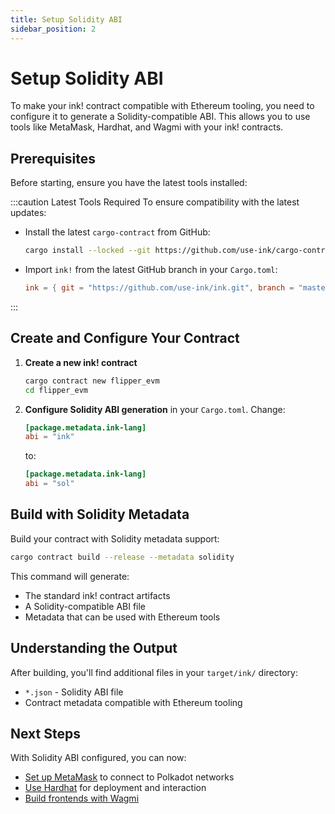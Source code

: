 ```yaml
---
title: Setup Solidity ABI
sidebar_position: 2
---
```


# Setup Solidity ABI

To make your ink! contract compatible with Ethereum tooling, you need to configure it to generate a Solidity-compatible ABI. This allows you to use tools like MetaMask, Hardhat, and Wagmi with your ink! contracts.

## Prerequisites

Before starting, ensure you have the latest tools installed:

:::caution Latest Tools Required
To ensure compatibility with the latest updates:
- Install the latest `cargo-contract` from GitHub:
  ```bash
  cargo install --locked --git https://github.com/use-ink/cargo-contract
  ```
- Import `ink!` from the latest GitHub branch in your `Cargo.toml`:
  ```toml
  ink = { git = "https://github.com/use-ink/ink.git", branch = "master", default-features = false, features = ["unstable-hostfn"] }
  ```
:::

## Create and Configure Your Contract

1. **Create a new ink! contract**

   ```bash
   cargo contract new flipper_evm
   cd flipper_evm
   ```

2. **Configure Solidity ABI generation** in your `Cargo.toml`. Change:

   ```toml
   [package.metadata.ink-lang]
   abi = "ink"
   ```

   to:

   ```toml
   [package.metadata.ink-lang]
   abi = "sol"
   ```

## Build with Solidity Metadata

Build your contract with Solidity metadata support:

```bash
cargo contract build --release --metadata solidity
```

This command will generate:
- The standard ink! contract artifacts
- A Solidity-compatible ABI file
- Metadata that can be used with Ethereum tools

## Understanding the Output

After building, you'll find additional files in your `target/ink/` directory:
- `*.json` - Solidity ABI file
- Contract metadata compatible with Ethereum tooling

## Next Steps

With Solidity ABI configured, you can now:
- [Set up MetaMask](./metamask-setup.md) to connect to Polkadot networks
- [Use Hardhat](./hardhat-deployment.md) for deployment and interaction
- [Build frontends with Wagmi](./wagmi-integration.md)
